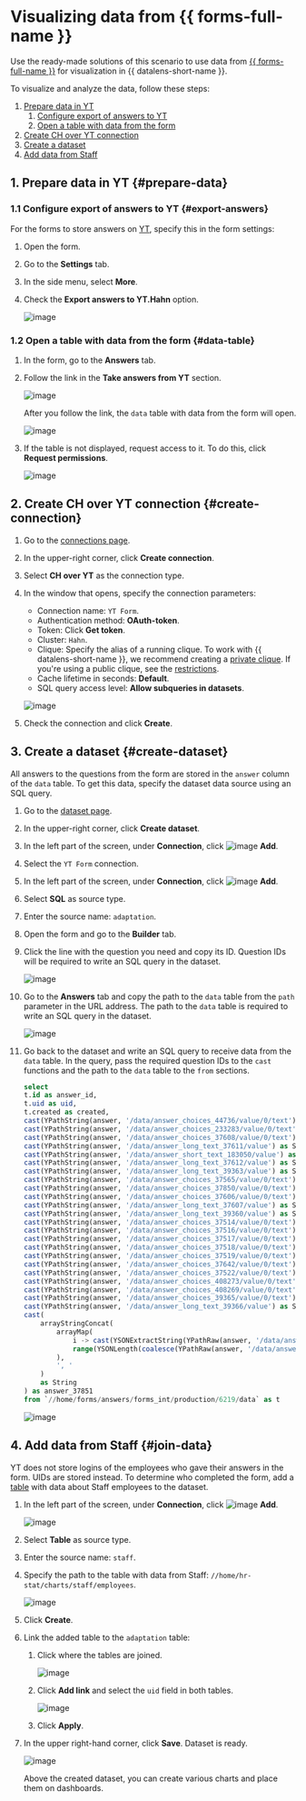 # Visualizing data from {{ forms-full-name }}

Use the ready-made solutions of this scenario to use data from [{{ forms-full-name }}](https://forms.yandex.ru/) for visualization in {{ datalens-short-name }}.

To visualize and analyze the data, follow these steps:

1. [Prepare data in YT](#prepare-data)
   1. [Configure export of answers to YT](#export-answers)
   1. [Open a table with data from the form](#data-table)
1. [Create CH over YT connection](#create-connection)
1. [Create a dataset](#create-dataset)
1. [Add data from Staff](#join-data)

## 1. Prepare data in YT {#prepare-data}

### 1.1 Configure export of answers to YT {#export-answers}

For the forms to store answers on [YT](https://yt.yandex-team.ru/docs/), specify this in the form settings:

1. Open the form.
1. Go to the **Settings** tab.
1. In the side menu, select **More**.
1. Check the **Export answers to YT.Hahn** option.

   ![image](../../_assets/datalens/solution-12/01-export-to-yt.png)

### 1.2 Open a table with data from the form {#data-table}

1. In the form, go to the **Answers** tab.
1. Follow the link in the **Take answers from YT** section.

   ![image](../../_assets/datalens/solution-12/02-form-answers.png)

   After you follow the link, the `data` table with data from the form will open.

   ![image](../../_assets/datalens/solution-12/03-data-table.png)

1. If the table is not displayed, request access to it. To do this, click **Request permissions**.

   ![image](../../_assets/datalens/solution-12/04-data-request-permission.png)

## 2. Create CH over YT connection {#create-connection}

1. Go to the [connections page](https://datalens.yandex-team.ru/connections).
1. In the upper-right corner, click **Create connection**.
1. Select **CH over YT** as the connection type.
1. In the window that opens, specify the connection parameters:

   * Connection name: `YT Form`.
   * Authentication method: **OAuth-token**.
   * Token: Click **Get token**.
   * Cluster: `Hahn`.
   * Clique: Specify the alias of a running clique. To work with {{ datalens-short-name }}, we recommend creating a [private clique](https://yt.yandex-team.ru/docs/description/chyt/cliques/start). If you're using a public clique, see the [restrictions](data-from-ch-over-yt.md#before-you-begin).
   * Cache lifetime in seconds: **Default**.
   * SQL query access level: **Allow subqueries in datasets**.

   ![image](../../_assets/datalens/solution-12/05-connection-set.png)

1. Check the connection and click **Create**.

## 3. Create a dataset {#create-dataset}

All answers to the questions from the form are stored in the `answer` column of the `data` table. To get this data, specify the dataset data source using an SQL query.

1. Go to the [dataset page](https://datalens.yandex-team.ru/datasets).
1. In the upper-right corner, click **Create dataset**.
1. In the left part of the screen, under **Connection**, click ![image](../../_assets/plus-sign.svg) **Add**.
1. Select the `YT Form` connection.
1. In the left part of the screen, under **Connection**, click ![image](../../_assets/plus-sign.svg) **Add**.
1. Select **SQL** as source type.
1. Enter the source name: `adaptation`.
1. Open the form and go to the **Builder** tab.
1. Click the line with the question you need and copy its ID. Question IDs will be required to write an SQL query in the dataset.

   ![image](../../_assets/datalens/solution-12/06-answer-id.png)

1. Go to the **Answers** tab and copy the path to the `data` table from the `path` parameter in the URL address. The path to the `data` table is required to write an SQL query in the dataset.

   ![image](../../_assets/datalens/solution-12/07-data-url.png)

1. Go back to the dataset and write an SQL query to receive data from the `data` table. In the query, pass the required question IDs to the `cast` functions and the path to the `data` table to the `from` sections.

   ```sql
   select
   t.id as answer_id,
   t.uid as uid,
   t.created as created,
   cast(YPathString(answer, '/data/answer_choices_44736/value/0/text') as String) as answer_44736,
   cast(YPathString(answer, '/data/answer_choices_233283/value/0/text') as String) as answer_233283,
   cast(YPathString(answer, '/data/answer_choices_37608/value/0/text') as String) as answer_37608,
   cast(YPathString(answer, '/data/answer_long_text_37611/value') as String) as answer_37611,
   cast(YPathString(answer, '/data/answer_short_text_183050/value') as String) as answer_183050,
   cast(YPathString(answer, '/data/answer_long_text_37612/value') as String) as answer_37612,
   cast(YPathString(answer, '/data/answer_long_text_39363/value') as String) as answer_39363,
   cast(YPathString(answer, '/data/answer_choices_37565/value/0/text') as String) as answer_37565,
   cast(YPathString(answer, '/data/answer_choices_37850/value/0/text') as String) as answer_37850,
   cast(YPathString(answer, '/data/answer_choices_37606/value/0/text') as String) as answer_37606,
   cast(YPathString(answer, '/data/answer_long_text_37607/value') as String) as answer_37607,
   cast(YPathString(answer, '/data/answer_long_text_39360/value') as String) as answer_39360,
   cast(YPathString(answer, '/data/answer_choices_37514/value/0/text') as String) as answer_37514,
   cast(YPathString(answer, '/data/answer_choices_37516/value/0/text') as String) as answer_37516,
   cast(YPathString(answer, '/data/answer_choices_37517/value/0/text') as String) as answer_37517,
   cast(YPathString(answer, '/data/answer_choices_37518/value/0/text') as String) as answer_37518,
   cast(YPathString(answer, '/data/answer_choices_37519/value/0/text') as String) as answer_37519,
   cast(YPathString(answer, '/data/answer_choices_37642/value/0/text') as String) as answer_37642,
   cast(YPathString(answer, '/data/answer_choices_37522/value/0/text') as String) as answer_37522,
   cast(YPathString(answer, '/data/answer_choices_408273/value/0/text') as String) as answer_408273,
   cast(YPathString(answer, '/data/answer_choices_408269/value/0/text') as String) as answer_408269,
   cast(YPathString(answer, '/data/answer_choices_39365/value/0/text') as String) as answer_39365,
   cast(YPathString(answer, '/data/answer_long_text_39366/value') as String) as answer_39366,
   cast(
       arrayStringConcat(
           arrayMap(
               i -> cast(YSONExtractString(YPathRaw(answer, '/data/answer_choices_37851/value', 'text'), i + 1, 'text') as String),
               range(YSONLength(coalesce(YPathRaw(answer, '/data/answer_choices_37851/value', 'text'), '')))
           ),
           ', '
       )
       as String
   ) as answer_37851
   from `//home/forms/answers/forms_int/production/6219/data` as t
   ```

   ![image](../../_assets/datalens/solution-12/08-sql-query.png)

## 4. Add data from Staff {#join-data}

YT does not store logins of the employees who gave their answers in the form. UIDs are stored instead. To determine who completed the form, add a [table](https://yt.yandex-team.ru/hahn/navigation?path=//home/hr-stat/charts/staff/employees) with data about Staff employees to the dataset.

1. In the left part of the screen, under **Connection**, click ![image](../../_assets/plus-sign.svg) **Add**.

   ![image](../../_assets/datalens/solution-12/09-add-source.png)

1. Select **Table** as source type.
1. Enter the source name: `staff`.
1. Specify the path to the table with data from Staff: `//home/hr-stat/charts/staff/employees`.

   ![image](../../_assets/datalens/solution-12/10-add-staff-table.png)

1. Click **Create**.
1. Link the added table to the `adaptation` table:

   1. Click where the tables are joined.

      ![image](../../_assets/datalens/solution-12/11-set-link.png)

   1. Click **Add link** and select the `uid` field in both tables.

      ![image](../../_assets/datalens/solution-12/12-join-table.png)

   1. Click **Apply**.

1. In the upper right-hand corner, click **Save**. Dataset is ready.

   ![image](../../_assets/datalens/solution-12/13-dataset.png)

   Above the created dataset, you can create various charts and place them on dashboards.
